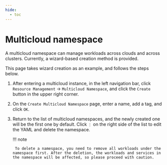 ```yaml
---
hide:
  - toc
---
```


# Multicloud namespace

A multicloud namespace can manage workloads across clouds and across clusters. Currently, a wizard-based creation method is provided.

This page takes wizard creation as an example, and follows the steps below.

1. After entering a multicloud instance, in the left navigation bar, click `Resource Management` -> `Multicloud Namespace`, and click the `Create` button in the upper right corner.

    

2. On the `Create Multicloud Namespace` page, enter a name, add a tag, and click `OK`.

    

3. Return to the list of multicloud namespaces, and the newly created one will be the first one by default. Click `⋮` on the right side of the list to edit the YAML and delete the namespace.

    

    !!! note

        To delete a namespace, you need to remove all workloads under the namespace first. After the deletion, the workloads and services in the namespace will be affected, so please proceed with caution.